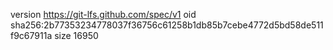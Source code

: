 version https://git-lfs.github.com/spec/v1
oid sha256:2b77353234778037f36756c61258b1db85b7cebe4772d5bd58de511f9c67911a
size 16950
